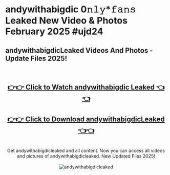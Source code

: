 # andywithabigdic 0𝚗𝚕𝚢*𝚏𝚊𝚗𝚜 Leaked New Video & Photos February 2025 #ujd24

<h2>andywithabigdicLeaked Videos And Photos - Update Files 2025!</h2>
<br>
<div align="center">
<h2><a href="https://mediaupload.pro?title=andywithabigdic&ref=11F" rel="nofollow">👉👉 Click to Watch andywithabigdic Leaked 👈👈</a></h2>
<h2><a href="https://mediaupload.pro?title=andywithabigdic&ref=11F" rel="nofollow">👉👉 Click to Download andywithabigdicLeaked 👈👈</a></h2>
<br>
Get andywithabigdicleaked and all content. Now you can access all videos and pictures of andywithabigdicleaked. New Updated Files 2025!
<br>
<br>
<a href="https://mediaupload.pro?title=andywithabigdic&ref=11F" rel="nofollow" data-target="animated-image.originalLink"><img src="https://i.ibb.co/Gkj2r4b/banner.png" alt="andywithabigdicleaked" style="max-width: 100%; display: inline-block;" data-target="animated-image.originalImage"></a>
</div>
<br>

